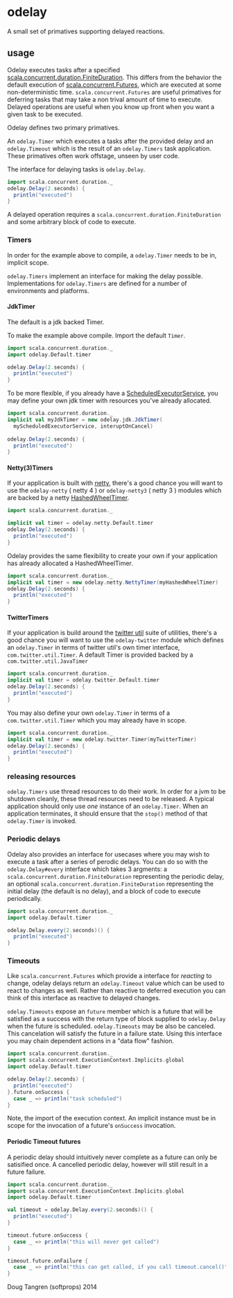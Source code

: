# odelay

A small set of primatives supporting delayed reactions.

## usage

Odelay executes tasks after a specified [scala.concurrent.duration.FiniteDuration][fd].
This differs from the behavior the default execution of [scala.concurrent.Futures][fut], which are executed at some non-deterministic time.
`scala.concurrent.Futures` are useful primatives for deferring tasks that may take a non trival amount of time to execute.
Delayed operations are useful when you know up front when you want a given task to be executed.

Odelay defines two primary primatives.

An `odelay.Timer` which executes a tasks after the provided delay and an `odelay.Timeout` which is the result of an `odelay.Timers` task application.
These primatives often work offstage, unseen by user code.

The interface for delaying tasks is `odelay.Delay`.

```scala
import scala.concurrent.duration._
odelay.Delay(2.seconds) {
  println("executed")
}
```

A delayed operation requires a `scala.concurrent.duration.FiniteDuration` and some arbitrary block of code to execute.

### Timers

In order for the example above to compile, a `odelay.Timer` needs to be in, implicit scope.

`odelay.Timers` implement an interface for making the delay possible.
Implementations for `odelay.Timers` are defined for a number of environments and platforms.

#### JdkTimer

The default is a jdk backed Timer.

To make the example above compile. Import the default `Timer`.

```scala
import scala.concurrent.duration._
import odelay.Default.timer

odelay.Delay(2.seconds) {
  println("executed")
}
```

To be more flexible, if you already have a [ScheduledExecutorService][ses], you may define your own jdk timer with resources you've already allocated.

```scala
import scala.concurrent.duration._
implicit val myJdkTimer = new odelay.jdk.JdkTimer(
  myScheduledExecutorService, interuptOnCancel)
 
odelay.Delay(2.seconds) {
  println("executed")
}
```

#### Netty(3)Timers

If your application is built with [netty][netty], there's a good chance you will want to use the `odelay-netty` ( netty 4 ) or `odelay-netty3` ( netty 3 )
modules which are backed by a netty [HashedWheelTimer][hwt].

```scala
import scala.concurrent.duration._

implicit val timer = odelay.netty.Default.timer
odelay.Delay(2.seconds) {
  println("executed")
}
```

Odelay provides the same flexibility to create your own if your application has already allocated a HashedWheelTimer.

```scala
import scala.concurrent.duration._
implicit val timer = new odelay.netty.NettyTimer(myHashedWheelTimer)
odelay.Delay(2.seconds) {
  println("executed")
}
```

#### TwitterTimers

If your application is build around the [twitter util][tu] suite of utilities, there's a good chance you will want to use the `odelay-twitter` module which 
defines an `odelay.Timer` in terms of twitter util's own timer interface, `com.twitter.util.Timer`. A default Timer is provided backed by a `com.twitter.util.JavaTimer`

```scala
import scala.concurrent.duration._
implicit val timer = odelay.twitter.Default.timer
odelay.Delay(2.seconds) {
  println("executed")
}
```

You may also define your own `odelay.Timer` in terms of a `com.twitter.util.Timer` which you may already have in scope.

```scala
import scala.concurrent.duration._
implicit val timer = new odelay.twitter.Timer(myTwitterTimer)
odelay.Delay(2.seconds) {
  println("executed")
}
```

### releasing resources

`odelay.Timers` use thread resources to do their work. In order for a jvm to be shutdown cleanly, these thread resources need to be released.
A typical application should only use _one_ instance of an `odelay.Timer`.
When an application terminates, it should ensure that the `stop()` method of that `odelay.Timer` is invoked.

### Periodic delays

Odelay also provides an interface for usecases where you may wish to execute a task after a series of perodic delays.
You can do so with the `odelay.Delay#every` interface which takes 3 argments: a `scala.concurrent.duration.FiniteDuration` representing the periodic delay, an optional `scala.concurrent.duration.FiniteDuration` representing the initial delay (the default is no delay), and a block of code to execute periodically.

```scala
import scala.concurrent.duration._
import odelay.Default.timer

odelay.Delay.every(2.seconds)() {
  println("executed")
}
```

### Timeouts

Like `scala.concurrent.Futures` which provide a interface for _reacting_ to change, odelay delays return an `odelay.Timeout` value which
can be used to react to changes as well. Rather than reactive to deferred execution you can think of this interface as reactive to delayed changes.

`odelay.Timeouts` expose an `future` member which is a future that will be satisfied as a success with the return type of block supplied to `odelay.Delay` when the future is scheduled. `odelay.Timeouts` may be also be canceled. This cancelation will satisfy the future in a failure state. Using this interface you may chain dependent actions in a "data flow" fashion.

```scala
import scala.concurrent.duration._
import scala.concurrent.ExecutionContext.Implicits.global
import odelay.Default.timer

odelay.Delay(2.seconds) {
  println("executed")
}.future.onSuccess {
  case _ => println("task scheduled")
}
```

Note, the import of the execution context. An implicit instance must be in scope for the invocation of a future's `onSuccess` invocation.

#### Periodic Timeout futures

A periodic delay should intuitively never complete as a future can only be satisified once.
A cancelled periodic delay, however will still result in a future failure.

```scala
import scala.concurrent.duration._
import scala.concurrent.ExecutionContext.Implicits.global
import odelay.Default.timer

val timeout = odelay.Delay.every(2.seconds)() {
  println("executed")
}

timeout.future.onSuccess {
  case _ => println("this will never get called")
}

timeout.future.onFailure {
  case _ => println("this can get called, if you call timeout.cancel()")
}
```

Doug Tangren (softprops) 2014

[fd]: http://www.scala-lang.org/api/current/index.html#scala.concurrent.duration.FiniteDuration
[fut]: http://www.scala-lang.org/api/current/index.html#scala.concurrent.Future
[ses]: http://docs.oracle.com/javase/7/docs/api/java/util/concurrent/ScheduledExecutorService.html
[netty]: http://netty.io/
[hwt]: http://netty.io/4.0/api/io/netty/util/HashedWheelTimer.html
[tu]: http://twitter.github.io/util/
